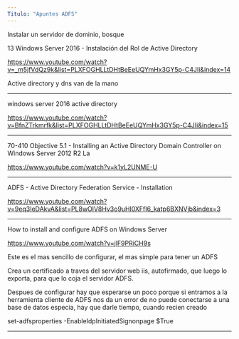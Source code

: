 ```yaml
---
Titulo: "Apuntes ADFS"
---
```

Instalar un servidor de dominio, bosque

13 Windows Server 2016 - Instalación del Rol de Active Directory

https://www.youtube.com/watch?v=_m5jfVdQz9k&list=PLXFOGHLLtDHtBeEeUQYmHx3GY5p-C4JIi&index=14

Active directory y dns van de la mano
___


windows server 2016 active directory

https://www.youtube.com/watch?v=BfnZTrkmrfk&list=PLXFOGHLLtDHtBeEeUQYmHx3GY5p-C4JIi&index=15



___

70-410 Objective 5.1 - Installing an Active Directory Domain Controller on Windows Server 2012 R2 La


https://www.youtube.com/watch?v=k1yL2UNME-U


___

ADFS - Active Directory Federation Service - Installation

https://www.youtube.com/watch?v=9eq3IeDAkvA&list=PL8wOlV8Hv3o9uHl0XFfI6_katp6BXNVjb&index=3


___

How to install and configure ADFS on Windows Server

https://www.youtube.com/watch?v=jlF9PRiCH9s


Este es el mas sencillo de configurar, el mas simple para tener un ADFS

Crea un certificado a traves del servidor web iis, autofirmado, que luego lo exporta, para que lo coja el servidor ADFS.

Despues de configurar hay que esperarse un poco porque si entramos a la herramienta cliente de ADFS nos da un error de no puede conectarse a una base de datos especia, hay que darle tiempo, cuando recien creado


set-adfsproperties -EnableIdpInitiatedSignonpage $True
___





